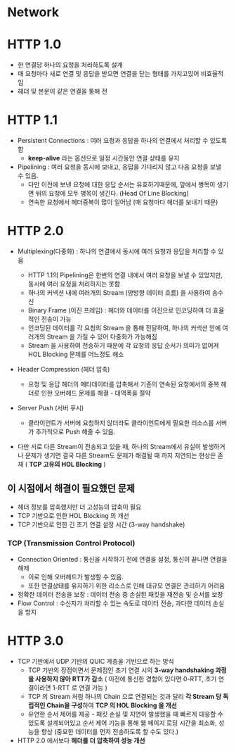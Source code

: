 # Network

# HTTP 1.0

- 한 연결당 하나의 요청을 처리하도록 설계
- 매 요청마다 새로 연결 및 응답을 받으면 연결을 닫는 형태를 가지고있어 비효율적임
- 헤더 및 본문이 같은 연결을 통해 전

# HTTP 1.1

- Persistent Connections : 여러 요청과 응답을 하나의 연결에서 처리할 수 있도록 함
  - **keep-alive** 라는 옵션으로 일정 시간동안 연결 상태를 유지
- Pipelining : 여러 요청을 동시에 보내고, 응답을 기다리지 않고 다음 요청을 보낼 수 있음.
  - 다만 이전에 보낸 요청에 대한 응답 순서는 유효하기때문에, 앞에서 병목이 생기면 뒤의 요청에 모두 병목이 생긴다. (Head Of Line Blocking)
  - 연속한 요청에서 헤더중복이 많이 일어남 (매 요청마다 헤더를 보내기 때문)

# HTTP 2.0

- Multiplexing(다중화) : 하나의 연결에서 동시에 여러 요청과 응답을 처리할 수 있음

  - HTTP 1.1의 Pipelining은 한번의 연결 내에서 여러 요청을 보낼 수 있었지만, 동시에 여러 요청을 처리하지는 못함
  - 하나의 커넥션 내에 여러개의 Stream (양방향 데이터 흐름) 을 사용하여 송수신
  - Binary Frame (이진 프레임) : 헤더와 데이터를 이진으로 인코딩하여 더 효율적인 전송이 가능
  - 인코딩된 데이터를 각 요청의 Stream 을 통해 전달하여, 하나의 커넥션 안에 여러개의 Stream 을 가질 수 있어 다중화가 가능해짐
  - Stream 을 사용하여 전송하기 때문에 각 요청의 응답 순서가 의미가 없어져 HOL Blocking 문제를 어느정도 해소

- Header Compression (헤더 압축)
  - 요청 및 응답 헤더의 메타데이터를 압축해서 기존의 연속된 요청에서의 중복 헤더로 인한 오버헤드 문제를 해결 - 대역폭을 절약
- Server Push (서버 푸시)
  - 클라이언트가 서버에 요청하지 않더라도 클라이언트에게 필요한 리소스를 서버가 추가적으로 Push 해줄 수 있음.
- 다만 서로 다른 Stream이 전송되고 있을 때, 하나의 Stream에서 유실이 발생하거나 문제가 생기면 결국 다른 Stream도 문제가 해결될 때 까지 지연되는 현상은 존재 ( **TCP 고유의 HOL Blocking** )

## 이 시점에서 해결이 필요했던 문제

- 헤더 정보를 압축했지만 더 고성능의 압축이 필요
- TCP 기반으로 인한 HOL Blocking 의 개선
- TCP 기반으로 인한 긴 초기 연결 설정 시간 (3-way handshake)

### TCP (Transmission Control Protocol)

- Connection Oriented : 통신을 시작하기 전에 연결을 설정, 통신이 끝나면 연결을 해제
  - 이로 인해 오버헤드가 발생할 수 있음.
  - 또한 연결상태를 유지하기 위한 리소스로 인해 대규모 연결은 관리하기 어려움
- 정확한 데이터 전송을 보장 : 데이터 전송 중 손실된 패킷을 재전송 및 순서를 보장
- Flow Control : 수신자가 처리할 수 있는 속도로 데이터 전송, 과다한 데이터 손실을 방지

# HTTP 3.0

- TCP 기반에서 UDP 기반의 QUIC 계층을 기반으로 하는 방식
  - TCP 기반의 장점이면서 문제점인 초기 연결 시의 **3-way handshaking 과정을 사용하지 않아 RTT가 감소** ( 이전에 통신한 경험이 있다면 0-RTT, 초기 연결이라면 1-RTT 로 연결 가능 )
  - TCP 의 Stream 처럼 하나의 Chain 으로 연결되는 것과 달리 **각 Stream 당 독립적인 Chain을 구성**하여 **TCP 의 HOL Blocking 을 개선**
  - 유연한 순서 제어를 제공 - 패킷 손실 및 지연이 발생했을 때 빠르게 대응할 수 있도록 설계되어있고 순서 제어 기능을 통해 웹 페이지 로딩 시간을 최소화, 성능을 향상 (중요한 데이터를 먼저 전송하도록 할 수도 있다.)
- HTTP 2.0 에서보다 **헤더를 더 압축하여 성능 개선**

